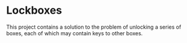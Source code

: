 # Lockboxes

This project contains a solution to the problem of unlocking a series of boxes, each of which may contain keys to other boxes.

